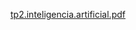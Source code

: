 [tp2.inteligencia.artificial.pdf](https://github.com/user-attachments/files/17685446/tp2.inteligencia.artificial.pdf)
